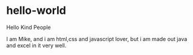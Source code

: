 # hello-world


Hello Kind People

I am Mike, and i am html,css and javascript lover, but i am made out java and excel in it very well.
